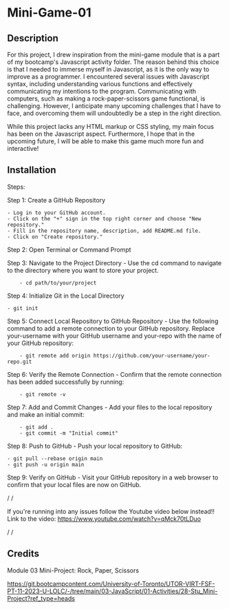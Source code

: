 # Mini-Game-01

## Description

For this project, I drew inspiration from the mini-game module that is a part of my bootcamp's Javascript activity folder. The reason behind this choice is that I needed to immerse myself in Javascript, as it is the only way to improve as a programmer. I encountered several issues with Javascript syntax, including understanding various functions and effectively communicating my intentions to the program. Communicating with computers, such as making a rock-paper-scissors game functional, is challenging. However, I anticipate many upcoming challenges that I have to face, and overcoming them will undoubtedly be a step in the right direction.

While this project lacks any HTML markup or CSS styling, my main focus has been on the Javascript aspect. Furthermore, I hope that in the upcoming future, I will be able to make this game much more fun and interactive!

## Installation

Steps:

Step 1: Create a GitHub Repository

    - Log in to your GitHub account.
    - Click on the "+" sign in the top right corner and choose "New repository."
    - Fill in the repository name, description, add README.md file.
    - Click on "Create repository."

Step 2: Open Terminal or Command Prompt

Step 3: Navigate to the Project Directory - Use the cd command to navigate to the directory where you want to store your project.

        - cd path/to/your/project

Step 4: Initialize Git in the Local Directory

    - git init

Step 5: Connect Local Repository to GitHub Repository - Use the following command to add a remote connection to your GitHub repository. Replace your-username with your GitHub username and your-repo with the name of your GitHub repository:

        - git remote add origin https://github.com/your-username/your-repo.git

Step 6: Verify the Remote Connection - Confirm that the remote connection has been added successfully by running:

        - git remote -v

Step 7: Add and Commit Changes - Add your files to the local repository and make an initial commit:

        - git add .
        - git commit -m "Initial commit"

Step 8: Push to GitHub - Push your local repository to GitHub:

    - git pull --rebase origin main
    - git push -u origin main

Step 9: Verify on GitHub - Visit your GitHub repository in a web browser to confirm that your local files are now on GitHub.

/
/

If you're running into any issues follow the Youtube video below instead!!
Link to the video: https://www.youtube.com/watch?v=qMck70tLDuo

/
/

## Credits

Module 03 Mini-Project: Rock, Paper, Scissors

https://git.bootcampcontent.com/University-of-Toronto/UTOR-VIRT-FSF-PT-11-2023-U-LOLC/-/tree/main/03-JavaScript/01-Activities/28-Stu_Mini-Project?ref_type=heads
